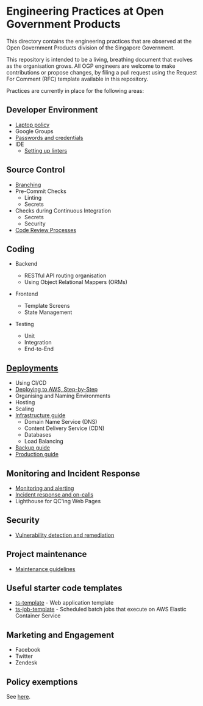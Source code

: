 # Engineering Practices at Open Government Products

This directory contains the engineering practices that are observed at
the Open Government Products division of the Singapore Government.

This repository is intended to be a living, breathing document that
evolves as the organisation grows. All OGP engineers are welcome to make
contributions or propose changes, by filing a pull request using the
Request For Comment (RFC) template available in this repository.

Practices are currently in place for the following areas:

## Developer Environment

- [Laptop policy](./developer-environment/laptops.md)
- Google Groups
- [Passwords and credentials](developer-environment/passwords.md)
- IDE
  - [Setting up linters](https://github.com/opengovsg/ts-template)

## Source Control

- [Branching](./source-control/branching.md)
- Pre-Commit Checks
  - Linting
  - Secrets
- Checks during Continuous Integration
  - Secrets
  - Security
- [Code Review Processes](./source-control/commits-and-prs.md)

## Coding

- Backend
  - RESTful API routing organisation
  - Using Object Relational Mappers (ORMs)

- Frontend
  - Template Screens
  - State Management

- Testing
  - Unit
  - Integration
  - End-to-End

## [Deployments](./deploying)

- Using CI/CD
- [Deploying to AWS, Step-by-Step](./deploying/aws.md)
- Organising and Naming Environments
- Hosting
- Scaling
- [Infrastructure guide](https://docs.google.com/document/d/1vQLuUeSOU9VEffTSF7wFRLqw7LNkrEA4rcd-dYvdOlU/edit?usp=sharing)
  - Domain Name Service (DNS)
  - Content Delivery Service (CDN)
  - Databases
  - Load Balancing
- [Backup guide](https://docs.google.com/document/d/1E7wk6hmbVkyX5rRHVDVhpy3vpQW0wqChcprlBoojc9k/edit?usp=sharing)
- [Production guide](https://docs.google.com/document/d/1Uxui35zRHYJ4CZxYhNXON-1e2QjLQQLn9Q55dgzI_k0/edit?usp=sharing)

## Monitoring and Incident Response

- [Monitoring and alerting](./monitoring-and-incident-response/monitoring.md)
- [Incident response and on-calls](./monitoring-and-incident-response/incident-response.md)
- Lighthouse for QC'ing Web Pages

## Security

- [Vulnerability detection and remediation](./security/vulnerabilities.md)

## Project maintenance

- [Maintenance guidelines](./maintenance/maintenance.md)

## Useful starter code templates

- [ts-template](https://github.com/opengovsg/ts-template) - Web application template
- [ts-job-template](https://github.com/opengovsg/ts-job-template) - Scheduled batch jobs that execute on AWS Elastic Container Service

## Marketing and Engagement

- Facebook
- Twitter
- Zendesk

## Policy exemptions

See [here](https://docs.google.com/document/d/1-NwsqQNDb9VydMQsWg3g_cTEuCE96N8qZ0y2asHv0gQ/edit?usp=sharing).
